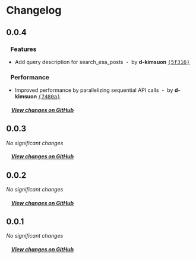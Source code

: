 # Changelog

## 0.0.4

### &nbsp;&nbsp;&nbsp;Features

- Add query description for search_esa_posts &nbsp;-&nbsp; by **d-kimsuon** [<samp>(5f316)</samp>](https://github.com/d-kimuson/esa-mcp-server/commit/5f316ec)

### &nbsp;&nbsp;&nbsp;Performance

- Improved performance by parallelizing sequential API calls &nbsp;-&nbsp; by **d-kimsuon** [<samp>(7480a)</samp>](https://github.com/d-kimuson/esa-mcp-server/commit/7480ad8)

##### &nbsp;&nbsp;&nbsp;&nbsp;[View changes on GitHub](https://github.com/d-kimuson/esa-mcp-server/compare/v0.0.3...0.0.4)

## 0.0.3

*No significant changes*

##### &nbsp;&nbsp;&nbsp;&nbsp;[View changes on GitHub](https://github.com/d-kimuson/esa-mcp-server/compare/v0.0.2...0.0.3)

## 0.0.2

*No significant changes*

##### &nbsp;&nbsp;&nbsp;&nbsp;[View changes on GitHub](https://github.com/d-kimuson/esa-mcp-server/compare/v0.0.1...0.0.2)

## 0.0.1

*No significant changes*

##### &nbsp;&nbsp;&nbsp;&nbsp;[View changes on GitHub](https://github.com/d-kimuson/esa-mcp-server/compare/706eb4d2bd361ca90ee31dac718bb8c895e6399e...0.0.1)

